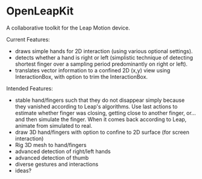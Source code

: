 OpenLeapKit
===============

A collaborative toolkit for the Leap Motion device.

Current Features:
- draws simple hands for 2D interaction (using various optional settings).
- detects whether a hand is right or left (simplistic technique of detecting shortest finger over a sampling period predominantly on right or left).
- translates vector information to a confined 2D (x,y) view using InteractionBox, with option to trim the InteractionBox.

Intended Features:
- stable hand/fingers such that they do not disappear simply because they vanished according to Leap's algorithms. Use last actions to estimate whether finger was closing, getting close to another finger, or... and then simulate the finger. When it comes back according to Leap, animate from simulated to real.
- draw 3D hand/fingers with option to confine to 2D surface (for screen interaction)
- Rig 3D mesh to hand/fingers
- advanced detection of right/left hands
- advanced detection of thumb
- diverse gestures and interactions
- ideas?
